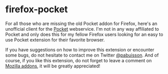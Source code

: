 # firefox-pocket

For all those who are missing the old Pocket addon for Firefox, here's an unofficial client for the [Pocket](http://getpocket.com/) webservice. I'm not in any way affiliated to Pocket and only does this for my fellow Firefox users looking for an easy to use Pocket extension for their favorite browser.

If you have suggestions on how to improve this extension or encounter some bugs, do not hesitate to contact me on Twitter [@pabuisson](https://twitter.com/pabuisson). And of course, if you like this extension, do not forget to leave a comment on [Mozilla addons](https://addons.mozilla.org/), it will be greatly appreciated!

